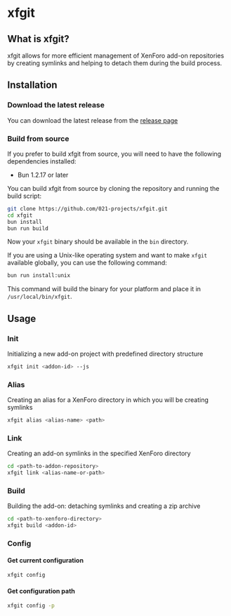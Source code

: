 # xfgit 

## What is xfgit?
xfgit allows for more efficient management of XenForo add-on repositories by creating symlinks and helping to detach them during the build process.

## Installation

### Download the latest release
You can download the latest release from the [release page](https://github.com/021-projects/xfgit/releases)

### Build from source
If you prefer to build xfgit from source, you will need to have the following dependencies installed:
- Bun 1.2.17 or later

You can build xfgit from source by cloning the repository and running the build script:
```bash
git clone https://github.com/021-projects/xfgit.git
cd xfgit
bun install
bun run build
```

Now your `xfgit` binary should be available in the `bin` directory.

If you are using a Unix-like operating system and want to make `xfgit` available globally, you can use the following command:
```bash
bun run install:unix
```

This command will build the binary for your platform and place it in `/usr/local/bin/xfgit`.

## Usage

### Init
Initializing a new add-on project with predefined directory structure
```bash
xfgit init <addon-id> --js
```

### Alias 
Creating an alias for a XenForo directory in which you will be creating symlinks
```bash
xfgit alias <alias-name> <path>
```

### Link
Creating an add-on symlinks in the specified XenForo directory
```bash
cd <path-to-addon-repository>
xfgit link <alias-name-or-path>
```

### Build
Building the add-on: detaching symlinks and creating a zip archive
```bash
cd <path-to-xenforo-directory>
xfgit build <addon-id>
```

### Config
#### Get current configuration
```bash
xfgit config
```

#### Get configuration path
```bash
xfgit config -p
```
